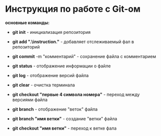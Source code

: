 # Инструкция по работе с Git-ом

**основные команды:**

* **git init** - инициализация репозитория

* **git add ".\instruction."** - добавляет отслеживаемый фал в репозиторий

* **git commit** -m "комментарий" - сохранение файла с комментарием

* **git status** - отображение информации о файле

* **git log** - отображение версий файла

* **git clear** - очистка терминала

* **git checkout "первые 4 символа номера"** - переход между версиями файла

* **git branch** - отображение "веток" файла

* **git branch "имя ветки"** - создание "ветки" файла

* **git checkout "имя ветки"** - переход к ветке фала

